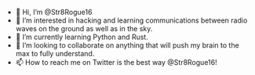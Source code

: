 - 👋 Hi, I’m @Str8Rogue16
- 👀 I’m interested in hacking and learning communications between radio waves on the ground as well as in the sky. 
- 🌱 I’m currently learning Python and Rust.  
- 💞️ I’m looking to collaborate on anything that will push my brain to the max to fully understand. 
- 📫 How to reach me on Twitter is the best way @Str8Rogue16!

<!---
Str8Rogue16/Str8Rogue16 is a ✨ special ✨ repository because its `README.md` (this file) appears on your GitHub profile.
You can click the Preview link to take a look at your changes.
--->
